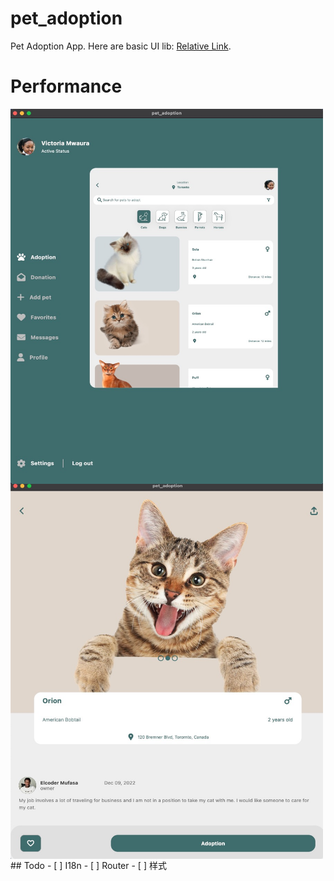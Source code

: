 # pet_adoption

Pet Adoption App. Here are basic UI lib: [Relative Link](https://github.com/futureNowTeam254/pet_adoption_app_UI).

<div>
<h1>Performance</h1>
<img src="assets/app.png" align="center" width="500" height="600" />
<img src="assets/detail.png" align="center" width="500" height="600" />
</div>
## Todo
- [ ] I18n
- [ ] Router
- [ ] 样式

